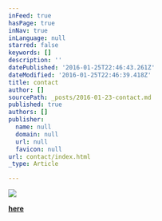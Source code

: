 ```yaml
---
inFeed: true
hasPage: true
inNav: true
inLanguage: null
starred: false
keywords: []
description: ''
datePublished: '2016-01-25T22:46:43.261Z'
dateModified: '2016-01-25T22:46:39.418Z'
title: contact
author: []
sourcePath: _posts/2016-01-23-contact.md
published: true
authors: []
publisher:
  name: null
  domain: null
  url: null
  favicon: null
url: contact/index.html
_type: Article

---
```

![](https://the-grid-user-content.s3-us-west-2.amazonaws.com/c08ab42b-6717-4f68-9876-91c3beccd1c6.jpg)

**[here][0]**

[0]: mailto:achimschulz2@yahoo.es